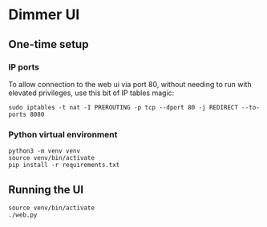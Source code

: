 
# Dimmer UI

## One-time setup
### IP ports
To allow connection to the web ui via port 80, without needing to run with elevated privileges, use this bit of IP tables magic:
```
sudo iptables -t nat -I PREROUTING -p tcp --dport 80 -j REDIRECT --to-ports 8080

```

### Python virtual environment
```
python3 -m venv venv
source venv/bin/activate
pip install -r requirements.txt
```

## Running the UI

```
source venv/bin/activate
./web.py
```

